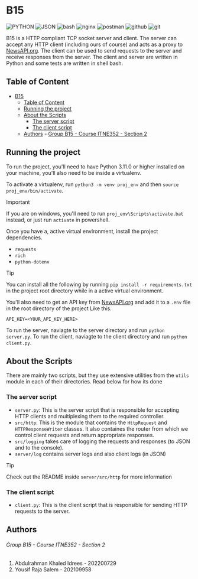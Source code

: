 # B15

![PYTHON](https://img.shields.io/badge/Python-FFD43B?style=for-the-badge&logo=python&logoColor=blue) ![JSON](https://img.shields.io/badge/json-5E5C5C?style=for-the-badge&logo=json&logoColor=white) ![bash](https://img.shields.io/badge/Shell_Script-121011?style=for-the-badge&logo=gnu-bash&logoColor=white) ![nginx](https://img.shields.io/badge/Nginx-009639?style=for-the-badge&logo=nginx&logoColor=white) ![postman](https://img.shields.io/badge/Postman-FF6C37?style=for-the-badge&logo=Postman&logoColor=white) ![github](https://img.shields.io/badge/GitHub-100000?style=for-the-badge&logo=github&logoColor=white) ![git](https://img.shields.io/badge/GIT-E44C30?style=for-the-badge&logo=git&logoColor=white)

B15 is a HTTP compliant TCP socket server and client. The server can accept any HTTP client (including ours of course) and acts as a proxy to [NewsAPI.org](https://newsapi.org/). The client can be used to send requests to the server and receive responses from the server. The client and server are written in Python and some tests are written in shell bash.

## Table of Content

- [B15](#b15)
  - [Table of Content](#table-of-content)
  - [Running the project](#running-the-project)
  - [About the Scripts](#about-the-scripts)
    - [The server script](#the-server-script)
    - [The client script](#the-client-script)
  - [Authors](#authors)
          - [Group B15 - Course ITNE352 - Section 2](#group-b15---course-itne352---section-2)

## Running the project

To run the project, you'll need to have Python 3.11.0 or higher installed on your machine, you'll also need to be inside a virtualenv.

To activate a virtualenv, run `python3 -m venv proj_env` and then `source proj_env/bin/activate`.

> [!IMPORTANT]
> If you are on windows, you'll need to run `proj_env\Scripts\activate.bat` instead, or just run `activate` in powershell.

Once you have a, active virtual environment, install the project dependencies.

- `requests`
- `rich`
- `python-dotenv`

> [!TIP]
> You can install all the following by running `pip install -r requirements.txt` in the project root directory while in a active virtual environment.

You'll also need to get an API key from [NewsAPI.org](https://newsapi.org/) and add it to a `.env` file in the root directory of the project Like this.

```
API_KEY=<YOUR_API_KEY_HERE>
```

To run the server, naviagte to the server directory and run `python server.py`.
To run the client, naviagte to the client directory and run `python client.py`.

## About the Scripts

There are mainly two scripts, but they use extensive utilities from the `utils` module in each of their directories. Read below for how its done

### The server script

- `server.py`: This is the server script that is responsible for accepting HTTP clients and multiplexing them to the required controller.
- `src/http`: This is the module that contains the `HttpRequest` and `HTTPResponseWriter` classes. It also containes the router from which we control client requests and return appropriate responses.
- `src/logging` takes care of logging the requests and responses (to JSON and to the console).
- `server/log` contains server logs and also client logs (in JSON)

> [!TIP]
> Check out the README inside `server/src/http` for more information

### The client script

- `client.py`: This is the client script that is responsible for sending HTTP requests to the server.

## Authors

###### Group B15 - Course ITNE352 - Section 2

1. Abdulrahman Khaled Idrees - 202200729
2. Yousif Raja Salem - 202109958
